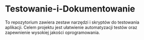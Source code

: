 # Testowanie-i-Dokumentowanie
To repozytorium zawiera zestaw narzędzi i skryptów do testowania aplikacji. Celem projektu jest ułatwienie automatyzacji testów oraz zapewnienie wysokiej jakości oprogramowania.
